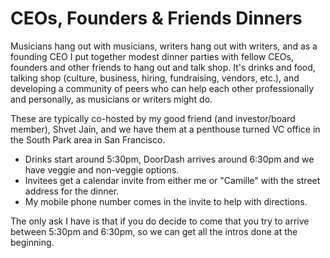 # CEOs, Founders & Friends Dinners

Musicians hang out with musicians, writers hang out with writers, and as a founding CEO I put together modest dinner parties with fellow CEOs, founders and other friends to hang out and talk shop. It's drinks and food, talking shop (culture, business, hiring, fundraising, vendors, etc.), and developing a community of peers who can help each other professionally and personally, as musicians or writers might do. 

These are typically co-hosted by my good friend (and investor/board member), Shvet Jain, and we have them at a penthouse turned VC office in the South Park area in San Francisco. 

- Drinks start around 5:30pm, DoorDash arrives around 6:30pm and we have veggie and non-veggie options. 
- Invitees get a calendar invite from either me or "Camille" with the street address for the dinner. 
- My mobile phone number comes in the invite to help with directions. 

The only ask I have is that if you do decide to come that you try to arrive between 5:30pm and 6:30pm, so we can get all the intros done at the beginning. 
